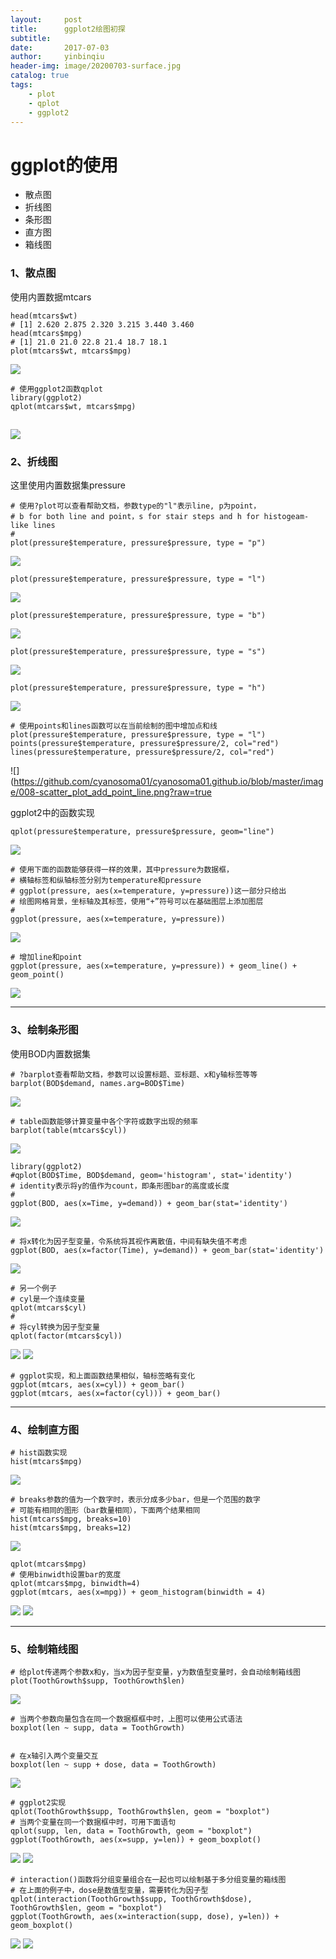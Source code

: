 ```yaml
---
layout:     post
title:      ggplot2绘图初探
subtitle:   
date:       2017-07-03
author:     yinbinqiu
header-img: image/20200703-surface.jpg
catalog: true
tags:
    - plot
    - qplot
    - ggplot2
---
```


# ggplot的使用
- 散点图
- 折线图
- 条形图
- 直方图
- 箱线图

### 1、散点图
使用内置数据mtcars
```
head(mtcars$wt)
# [1] 2.620 2.875 2.320 3.215 3.440 3.460
head(mtcars$mpg)
# [1] 21.0 21.0 22.8 21.4 18.7 18.1
plot(mtcars$wt, mtcars$mpg)
```
![](https://github.com/cyanosoma01/cyanosoma01.github.io/blob/master/image/001-scatter_chart.png?raw=true)
```
# 使用ggplot2函数qplot
library(ggplot2)
qplot(mtcars$wt, mtcars$mpg)
```
![](https://github.com/cyanosoma01/cyanosoma01.github.io/blob/master/image/002-scatter_plot_ggplot2.png?raw=true)
---
### 2、折线图
这里使用内置数据集pressure

```
# 使用?plot可以查看帮助文档，参数type的"l"表示line, p为point，
# b for both line and point，s for stair steps and h for histogeam-like lines
# 
plot(pressure$temperature, pressure$pressure, type = "p")
```
![](https://github.com/cyanosoma01/cyanosoma01.github.io/blob/master/image/003-scatter_point.png?raw=true)
```
plot(pressure$temperature, pressure$pressure, type = "l")
```
![](https://github.com/cyanosoma01/cyanosoma01.github.io/blob/master/image/004-scatter_line.png?raw=true)
```
plot(pressure$temperature, pressure$pressure, type = "b")
```
![](https://github.com/cyanosoma01/cyanosoma01.github.io/blob/master/image/005-scatter_point_line.png?raw=true)
```
plot(pressure$temperature, pressure$pressure, type = "s")
```
![](https://github.com/cyanosoma01/cyanosoma01.github.io/blob/master/image/006-scatter_stair.png?raw=true)
```
plot(pressure$temperature, pressure$pressure, type = "h")
```
![](https://github.com/cyanosoma01/cyanosoma01.github.io/blob/master/image/007-scatter_histogeam_like_line.pnghttps://github.com/cyanosoma01/cyanosoma01.github.io/blob/master/image/005-scatter_point_line.png?raw=true)

```
# 使用points和lines函数可以在当前绘制的图中增加点和线
plot(pressure$temperature, pressure$pressure, type = "l")
points(pressure$temperature, pressure$pressure/2, col="red")
lines(pressure$temperature, pressure$pressure/2, col="red")
```
![](https://github.com/cyanosoma01/cyanosoma01.github.io/blob/master/image/008-scatter_plot_add_point_line.png?raw=true

ggplot2中的函数实现
```
qplot(pressure$temperature, pressure$pressure, geom="line")
```
![](https://github.com/cyanosoma01/cyanosoma01.github.io/blob/master/image/009-scatter_qplot_line.png?raw=true)
```
# 使用下面的函数能够获得一样的效果，其中pressure为数据框，
# 横轴标签和纵轴标签分别为temperature和pressure
# ggplot(pressure, aes(x=temperature, y=pressure))这一部分只给出
# 绘图网格背景，坐标轴及其标签，使用“+”符号可以在基础图层上添加图层
# 
ggplot(pressure, aes(x=temperature, y=pressure))
```
![](https://github.com/cyanosoma01/cyanosoma01.github.io/blob/master/image/ggplot_background.png?raw=true)
```
# 增加line和point
ggplot(pressure, aes(x=temperature, y=pressure)) + geom_line() + geom_point()
```
![](https://github.com/cyanosoma01/cyanosoma01.github.io/blob/master/image/010-scatter_qplot_line_point.png?raw=true)

---
### 3、绘制条形图
使用BOD内置数据集
```
# ?barplot查看帮助文档，参数可以设置标题、亚标题、x和y轴标签等等
barplot(BOD$demand, names.arg=BOD$Time)
```
![](https://github.com/cyanosoma01/cyanosoma01.github.io/blob/master/image/011-barplot01.png?raw=true)


```
# table函数能够计算变量中各个字符或数字出现的频率
barplot(table(mtcars$cyl))
```
![](https://github.com/cyanosoma01/cyanosoma01.github.io/blob/master/image/012-barplot_table.png?raw=true)



```
library(ggplot2)
#qplot(BOD$Time, BOD$demand, geom='histogram', stat='identity')
# identity表示将y的值作为count，即条形图bar的高度或长度
#
ggplot(BOD, aes(x=Time, y=demand)) + geom_bar(stat='identity')
```
![](https://github.com/cyanosoma01/cyanosoma01.github.io/blob/master/image/013-barplot-ggplot-init.png?raw=true)


```
# 将x转化为因子型变量，令系统将其视作离散值，中间有缺失值不考虑
ggplot(BOD, aes(x=factor(Time), y=demand)) + geom_bar(stat='identity')
```
![](https://github.com/cyanosoma01/cyanosoma01.github.io/blob/master/image/015-barplot_x_2_factor.png?raw=true)


```
# 另一个例子
# cyl是一个连续变量
qplot(mtcars$cyl)
#
# 将cyl转换为因子型变量 
qplot(factor(mtcars$cyl))
```
![](https://github.com/cyanosoma01/cyanosoma01.github.io/blob/master/image/016-qplot_mtcars_cyl.png) 
![](https://github.com/cyanosoma01/cyanosoma01.github.io/blob/master/image/017-barplot_fator_mtcars%24cyl.png?raw=true)

```
# ggplot实现，和上面函数结果相似，轴标签略有变化
ggplot(mtcars, aes(x=cyl)) + geom_bar()
ggplot(mtcars, aes(x=factor(cyl))) + geom_bar()
```



---

### 4、绘制直方图
```
# hist函数实现
hist(mtcars$mpg)
```
![](https://github.com/cyanosoma01/cyanosoma01.github.io/blob/master/image/018-histogram_hist.png?raw=true)


```
# breaks参数的值为一个数字时，表示分成多少bar，但是一个范围的数字
# 可能有相同的图形（bar数量相同），下面两个结果相同
hist(mtcars$mpg, breaks=10)
hist(mtcars$mpg, breaks=12)
```
![](https://github.com/cyanosoma01/cyanosoma01.github.io/blob/master/image/histogram_hist_breaks.png?raw=true)



```
qplot(mtcars$mpg)
# 使用binwidth设置bar的宽度
qplot(mtcars$mpg, binwidth=4)
ggplot(mtcars, aes(x=mpg)) + geom_histogram(binwidth = 4)
```
![](https://github.com/cyanosoma01/cyanosoma01.github.io/blob/master/image/019-histogram_qplot_init.png?raw=true)
![](https://github.com/cyanosoma01/cyanosoma01.github.io/blob/master/image/020-histogram_binwidth_ggplot.png?raw=true)

---

### 5、绘制箱线图

```
# 给plot传递两个参数x和y，当x为因子型变量，y为数值型变量时，会自动绘制箱线图
plot(ToothGrowth$supp, ToothGrowth$len)
```
![](https://github.com/cyanosoma01/cyanosoma01.github.io/blob/master/image/021-boxplot_init.png?raw=true)

```
# 当两个参数向量包含在同一个数据框框中时，上图可以使用公式语法
boxplot(len ~ supp, data = ToothGrowth)
```
![]()




```
# 在x轴引入两个变量交互
boxplot(len ~ supp + dose, data = ToothGrowth)
```
![](https://github.com/cyanosoma01/cyanosoma01.github.io/blob/master/image/022-boxplot_add_dose.png?raw=true)


```
# ggplot2实现
qplot(ToothGrowth$supp, ToothGrowth$len, geom = "boxplot")
# 当两个变量在同一个数据框中时，可用下面语句
qplot(supp, len, data = ToothGrowth, geom = "boxplot")
ggplot(ToothGrowth, aes(x=supp, y=len)) + geom_boxplot()
```
![](https://github.com/cyanosoma01/cyanosoma01.github.io/blob/master/image/023-qplot_boxplot.png?raw=true)
![](https://github.com/cyanosoma01/cyanosoma01.github.io/blob/master/image/024-ggplot_boxplot.png?raw=true)


```
# interaction()函数将分组变量组合在一起也可以绘制基于多分组变量的箱线图
# 在上面的例子中，dose是数值型变量，需要转化为因子型
qplot(interaction(ToothGrowth$supp, ToothGrowth$dose), ToothGrowth$len, geom = "boxplot")
ggplot(ToothGrowth, aes(x=interaction(supp, dose), y=len)) + geom_boxplot()
```
![](https://github.com/cyanosoma01/cyanosoma01.github.io/blob/master/image/025-qplot_boxplot_add_dose_interaction.png?raw=true)
![](https://github.com/cyanosoma01/cyanosoma01.github.io/blob/master/image/026-ggplot_boxplot_add_dose_interaction.png?raw=true)




